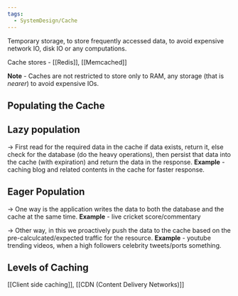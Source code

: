 ```yaml
---
tags:
  - SystemDesign/Cache
---
```

Temporary storage, to store frequently accessed data, to avoid expensive network IO, disk IO or any computations.

Cache stores - [[Redis]], [[Memcached]]

**Note** - Caches are not restricted to store only to RAM, any storage (that is *nearer*) to avoid expensive IOs.

## Populating the Cache

## Lazy population

-> First read for the required data in the cache if data exists, return it, else check for the database (do the heavy operations), then persist that data into the cache (with expiration) and return the data in the response.
**Example** - caching blog and related contents in the cache for faster response.

## Eager Population

-> One way is the application writes the data to both the database and the cache at the same time.
	**Example** - live cricket score/commentary

-> Other way, in this we proactively push the data to the cache based on the pre-calculcated/expected traffic for the resource.
	**Example** - youtube trending videos, when a high followers celebrity tweets/ports something.


## Levels of Caching
[[Client side caching]], [[CDN (Content Delivery Networks)]]

